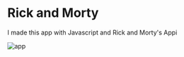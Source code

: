 # Rick and Morty

I made this app with Javascript and Rick and Morty's Appi

![app](./src/assets/app.png)
